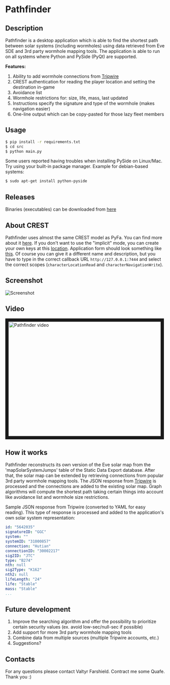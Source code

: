 # Pathfinder

## Description
Pathfinder is a desktop application which is able to find the shortest path between solar systems (including wormholes) using data retrieved from Eve SDE and 3rd party wormhole mapping tools. The application is able to run on all systems where Python and PySide (PyQt) are supported.

**Features:**

1. Ability to add wormhole connections from [Tripwire](https://tripwire.eve-apps.com/)
2. CREST authentication for reading the player location and setting the destination in-game
3. Avoidance list
4. Wormhole restrictions for: size, life, mass, last updated
5. Instructions specify the signature and type of the wormhole (makes navigation easier)
6. One-line output which can be copy-pasted for those lazy fleet members

## Usage
```bash
$ pip install -r requirements.txt
$ cd src
$ python main.py
```

Some users reported having troubles when installing PySide on Linux/Mac. Try using your built-in package manager. Example for debian-based systems:
```bash
$ sudo apt-get install python-pyside
```

## Releases
Binaries (executables) can be downloaded from [here](https://github.com/farshield/pathfinder/releases)

## About CREST
Pathfinder uses almost the same CREST model as PyFa. You can find more about it [here](https://github.com/pyfa-org/Pyfa/wiki/CREST). If you don't want to use the "implicit" mode, you can create your own keys at this [location](https://developers.eveonline.com/applications). Application form should look something like [this](http://i.imgur.com/qhIPG6r.png). Of course you can give it a different name and description, but you have to type in the correct callback URL `http://127.0.0.1:7444` and select the correct scopes (`characterLocationRead` and `characterNavigationWrite`).

## Screenshot
![Screenshot](http://i.imgur.com/Uuq0RI6.png)

## Video
<a href="http://www.youtube.com/watch?feature=player_embedded&v=oM3mSKzZM0w" target="_blank"><img src="http://img.youtube.com/vi/oM3mSKzZM0w/0.jpg" alt="Pathfinder video" width="480" height="360" border="10" /></a>

## How it works
Pathfinder reconstructs its own version of the Eve solar map from the 'mapSolarSystemJumps' table of the Static Data Export database. After that, the solar map can be extended by retrieving connections from popular 3rd party wormhole mapping tools. The JSON response from [Tripwire](https://tripwire.eve-apps.com/) is processed and the connections are added to the existing solar map. Graph algorithms will compute the shortest path taking certain things into account like avoidance list and wormhole size restrictions.

Sample JSON response from Tripwire (converted to YAML for easy reading). This type of response is processed and added to the application's own solar system representation:
```yaml
id: "5642035"
signatureID: "GGC"
system: ""
systemID: "31000857"
connection: "Hutian"
connectionID: "30002217"
sig2ID: "JTC"
type: "B274"
nth: null
sig2Type: "K162"
nth2: null
lifeLength: "24"
life: "Stable"
mass: "Stable"
...
```

## Future development
1. Improve the searching algorithm and offer the possibility to prioritize certain security values (ex. avoid low-sec/null-sec if possible)
2. Add support for more 3rd party wormhole mapping tools
3. Combine data from multiple sources (multiple Tripwire accounts, etc.)
4. Suggestions?

## Contacts
For any questions please contact Valtyr Farshield. Contract me some Quafe. Thank you :)
